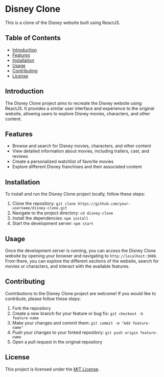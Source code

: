 # Disney Clone

This is a clone of the Disney website built using ReactJS.

## Table of Contents

- [Introduction](#introduction)
- [Features](#features)
- [Installation](#installation)
- [Usage](#usage)
- [Contributing](#contributing)
- [License](#license)

## Introduction

The Disney Clone project aims to recreate the Disney website using ReactJS. It provides a similar user interface and experience to the original website, allowing users to explore Disney movies, characters, and other content.

## Features

- Browse and search for Disney movies, characters, and other content
- View detailed information about movies, including trailers, cast, and reviews
- Create a personalized watchlist of favorite movies
- Explore different Disney franchises and their associated content

## Installation

To install and run the Disney Clone project locally, follow these steps:

1. Clone the repository: `git clone https://github.com/your-username/disney-clone.git`
2. Navigate to the project directory: `cd disney-clone`
3. Install the dependencies: `npm install`
4. Start the development server: `npm start`

## Usage

Once the development server is running, you can access the Disney Clone website by opening your browser and navigating to `http://localhost:3000`. From there, you can explore the different sections of the website, search for movies or characters, and interact with the available features.

## Contributing

Contributions to the Disney Clone project are welcome! If you would like to contribute, please follow these steps:

1. Fork the repository
2. Create a new branch for your feature or bug fix: `git checkout -b feature-name`
3. Make your changes and commit them: `git commit -m "Add feature-name"`
4. Push your changes to your forked repository: `git push origin feature-name`
5. Open a pull request in the original repository

## License

This project is licensed under the [MIT License](LICENSE).

